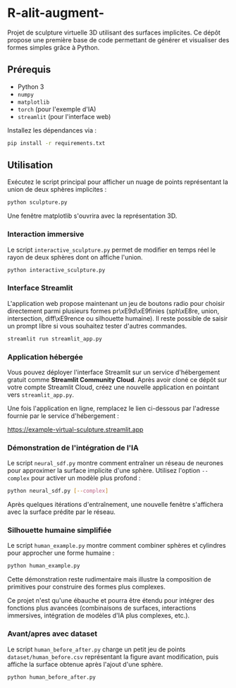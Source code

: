# R-alit-augment-

Projet de sculpture virtuelle 3D utilisant des surfaces implicites.
Ce dépôt propose une première base de code permettant de générer et visualiser
des formes simples grâce à Python.

## Prérequis

- Python 3
- `numpy`
- `matplotlib`
- `torch` (pour l'exemple d'IA)
- `streamlit` (pour l'interface web)

Installez les dépendances via :

```bash
pip install -r requirements.txt
```

## Utilisation

Exécutez le script principal pour afficher un nuage de points représentant
la union de deux sphères implicites :

```bash
python sculpture.py
```

Une fenêtre matplotlib s'ouvrira avec la représentation 3D.

### Interaction immersive

Le script `interactive_sculpture.py` permet de modifier en temps réel le
rayon de deux sphères dont on affiche l'union.

```bash
python interactive_sculpture.py
```

### Interface Streamlit

L'application web propose maintenant un jeu de boutons radio pour choisir
directement parmi plusieurs formes pr\xE9d\xE9finies (sph\xE8re, union,
intersection, diff\xE9rence ou silhouette humaine). Il reste possible de
saisir un prompt libre si vous souhaitez tester d'autres commandes.

```bash
streamlit run streamlit_app.py
```

### Application hébergée

Vous pouvez déployer l'interface Streamlit sur un service d'hébergement
gratuit comme **Streamlit Community Cloud**. Après avoir cloné ce dépôt sur
votre compte Streamlit Cloud, créez une nouvelle application en pointant vers
`streamlit_app.py`.

Une fois l'application en ligne, remplacez le lien ci-dessous par l'adresse
fournie par le service d'hébergement :

<https://example-virtual-sculpture.streamlit.app>

### Démonstration de l'intégration de l'IA

Le script `neural_sdf.py` montre comment entraîner un réseau de neurones
pour approximer la surface implicite d'une sphère. Utilisez l'option
`--complex` pour activer un modèle plus profond :

```bash
python neural_sdf.py [--complex]
```

Après quelques itérations d'entraînement, une nouvelle fenêtre s'affichera
avec la surface prédite par le réseau.

### Silhouette humaine simplifiée

Le script `human_example.py` montre comment combiner sphères et cylindres pour
approcher une forme humaine :

```bash
python human_example.py
```

Cette démonstration reste rudimentaire mais illustre la composition de
primitives pour construire des formes plus complexes.

Ce projet n'est qu'une ébauche et pourra être étendu pour intégrer des
fonctions plus avancées (combinaisons de surfaces, interactions immersives,
intégration de modèles d'IA plus complexes, etc.).

### Avant/apres avec dataset
Le script `human_before_after.py` charge un petit jeu de points `dataset/human_before.csv` représentant la figure avant modification, puis affiche la surface obtenue après l'ajout d'une sphère.

```bash
python human_before_after.py
```
